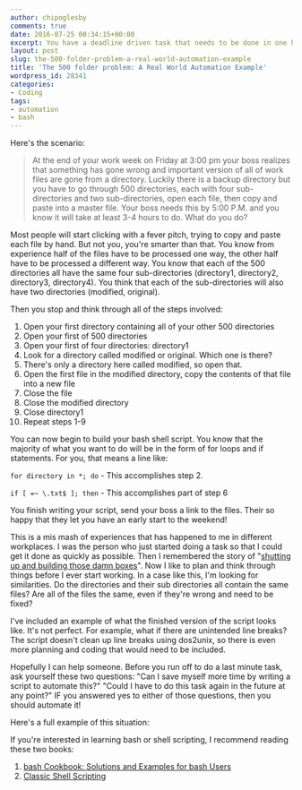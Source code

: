 ```yaml
---
author: chipoglesby
comments: true
date: 2016-07-25 00:34:15+00:00
excerpt: You have a deadline driven task that needs to be done in one hour, but the task takes 3-4 hours. What do you do?
layout: post
slug: the-500-folder-problem-a-real-world-automation-example
title: 'The 500 folder problem: A Real World Automation Example'
wordpress_id: 28341
categories:
- Coding
tags:
- automation
- bash
---
```


Here's the scenario:

<blockquote>At the end of your work week on Friday at 3:00 pm your boss realizes that something has gone wrong and important version of all of work files are gone from a directory. Luckily there is a backup directory but you have to go through 500 directories, each with four sub-directories and two sub-directories, open each file, then copy and paste into a master file. Your boss needs this by 5:00 P.M. and you know it will take at least 3-4 hours to do. What do you do?
</blockquote>

Most people will start clicking with a fever pitch, trying to copy and paste each file by hand. But not you, you're smarter than that. You know from experience half of the files have to be processed one way, the other half have to be processed a different way. You know that each of the 500 directories all have the same four sub-directories (directory1, directory2, directory3, directory4). You think that each of the sub-directories will also have two directories (modified, original).

Then you stop and think through all of the steps involved:

  1. Open your first directory containing all of your other 500 directories
  2. Open your first of 500 directories
  3. Open your first of four directories: directory1
  4. Look for a directory called modified or original. Which one is there?
  5. There's only a directory here called modified, so open that.
  6. Open the first file in the modified directory, copy the contents of that file into a new file
  7. Close the file
  8. Close the modified directory
  9. Close directory1
  10. Repeat steps 1-9

You can now begin to build your bash shell script. You know that the majority of what you want to do will be in the form of for loops and if statements. For you, that means a line like:

`for directory in *; do` - This accomplishes step 2.

`if [ =~ \.txt$ ]; then` - This accomplishes part of step 6

You finish writing your script, send your boss a link to the files. Their so happy that they let you have an early start to the weekend!

This is a mis mash of experiences that has happened to me in different workplaces.  I was the person who just started doing a task so that I could get it done as quickly as possible. Then I remembered the story of "[shutting up and building those damn boxes](http://www.chipoglesby.com/2016/05/i-love-automation/)". Now I like to plan and think through things before I ever start working. In a case like this, I'm looking for similarities. Do the directories and their sub directories all contain the same files? Are all of the files the same, even if they're wrong and need to be fixed?

I've included an example of what the finished version of the script looks like. It's not perfect. For example, what if there are unintended line breaks? The script doesn't clean up line breaks using dos2unix, so there is even more planning and coding that would need to be included.

Hopefully I can help someone. Before you run off to do a last minute task, ask yourself these two questions: "Can I save myself more time by writing a script to automate this?" "Could I have to do this task again in the future at any point?" IF you answered yes to either of those questions, then you should automate it!

Here's a full example of this situation:
<script src="https://gist.github.com/chipoglesby/e80416d9a0ca7f6a6a5d78855148e478.js"></script>

If you're interested in learning bash or shell scripting, I recommend reading these two books:

1. [bash Cookbook: Solutions and Examples for bash Users](https://www.amazon.com/bash-Cookbook-Solutions-Examples-Cookbooks/dp/0596526784)
2. [Classic Shell Scripting](https://www.amazon.com/Classic-Shell-Scripting-Arnold-Robbins/dp/0596005954/ref=pd_bxgy_14_img_3?ie=UTF8&psc=1&refRID=3Y1ZZ6NDAKH3XDA9G1C9)
